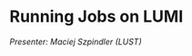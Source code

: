 # Running Jobs on LUMI

*Presenter: Maciej Szpindler (LUST)*

<!--
<video src="https://462000265.lumidata.eu/1day-20230921/recordings/06_Running_Jobs_on_LUMI.mp4" controls="controls">
</video>
-->

<!--
Additional materials

-   [Slides (PDF)](https://462000265.lumidata.eu/1day-20230921/files/LUMI-1day-20230921-06-running_jobs.pdf)
-->
